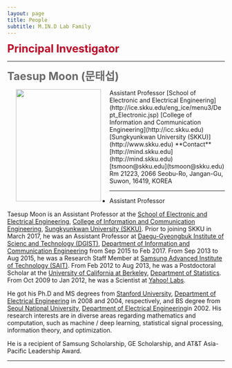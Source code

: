 ```yaml
---
layout: page
title: People 
subtitle: M.IN.D Lab Family
---
```


<b><span style="font-size: 25px !important; color: #BD0026;">Principal Investigator</span></b>
<hr>

<b><span style="font-size: 25px !important; color: #696969;">Taesup Moon (문태섭)</span></b>

<img src="https://raw.githubusercontent.com/mindlab-skku/mindlab-skku.github.io/master/people/profile_icc.jpg" width="197" height="260" align="left" hspace="20" />
Assistant Professor  
[School of Electronic and Electrical Engineering](http://ice.skku.edu/eng_ice/menu3/Dept_Electronic.jsp)  
[College of Information and Communication Engineering](http://icc.skku.edu)  
[Sungkyunkwan University (SKKU)](http://www.skku.edu)  
**Contact**  
[http://mind.skku.edu](http://mind.skku.edu)  
[tsmoon@skku.edu](tsmoon@skku.edu)  
Rm 21223, 2066 Seobu-Ro, Jangan-Gu, Suwon, 16419, KOREA

<hr>


* Assistant Professor

Taesup Moon is an Assistant Professor at the [School of Electronic and Electrical Engineering](http://ice.skku.edu/eng_ice/menu3/Dept_Electronic.jsp), [College of Information and Communication Engineering](http://icc.skku.edu), [Sungkyunkwan University (SKKU)](http://www.skku.edu). Prior to joining SKKU in March 2017, he was an Assistant Professor at [Daegu-Gyeongbuk Institute of Scienc and Technology (DGIST)](http://www.dgist.ac.kr), [Department of Information and Communication Engineering](http://ice.dgist.ac.kr) from Sep 2015 to Feb 2017. From Sep 2013 to Aug 2015, he was a Research Staff Member at [Samsung Advanced Institute of Technology (SAIT)](http://www.sait.samsung.co.kr). From Feb 2012 to Aug 2013, he was a Postdoctoral Scholar at the [University of California at Berkeley](http://www.berkeley.edu), [Department of Statistics](http://statistics.berkeley.edu). From Oct 2009 to Jan 2012, he was a Scientist at [Yahoo! Labs](http://research.yahoo.com).  

He got his Ph.D and MS degrees from [Stanford University](http://www.stanford.edu), [Department of Electrical Engineering](http://ee.stanford.edu) in 2008 and 2004, respectively, and BS degree from [Seoul National University](http://www.snu.ac.kr), [Department of Electrical Engineering](http://ee.snu.ac.kr)in 2002. His research interests are in diverse areas regarding mathematics and computation, such as machine / deep learning, statistical signal processing, information theory, and optimization. 

He is a recipient of Samsung Scholarship, GE Scholarship, and AT&T Asia-Pacific Leadership Award.     

<hr>  

